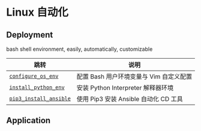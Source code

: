 # Linux 自动化


## Deployment

bash shell environment, easily, automatically, customizable

| 跳转 | 说明 |
| --- | --- |
| [`configure_os_env`](https://github.com/PokeyBoa/linux-automation/tree/master/deploy/configure-os-env) | 配置 Bash 用户环境变量与 Vim 自定义配置 |
| [`install_python_env`](https://github.com/PokeyBoa/linux-automation/tree/master/deploy/install-python-env) | 安装 Python Interpreter 解释器环境 |
| [`pip3_install_ansible`](https://github.com/PokeyBoa/linux-automation/tree/master/deploy/pip-install-ansible) | 使用 Pip3 安装 Ansible 自动化 CD 工具 |


## Application


